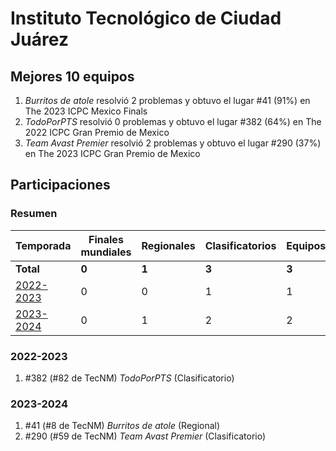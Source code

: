 # Instituto Tecnológico de Ciudad Juárez

## Mejores 10 equipos

1. _Burritos de atole_ resolvió 2 problemas y obtuvo el lugar #41 (91%) en The 2023 ICPC Mexico Finals
1. _TodoPorPTS_ resolvió 0 problemas y obtuvo el lugar #382 (64%) en The 2022 ICPC Gran Premio de Mexico
1. _Team Avast Premier_ resolvió 2 problemas y obtuvo el lugar #290 (37%) en The 2023 ICPC Gran Premio de Mexico

## Participaciones

### Resumen

| Temporada | Finales mundiales | Regionales | Clasificatorios | Equipos |
| --- | --- | --- | --- | --- |
| **Total** | **0** | **1** | **3** | **3** |
| [2022-2023](#2022-2023) | 0 | 0 | 1 | 1 |
| [2023-2024](#2023-2024) | 0 | 1 | 2 | 2 |

### 2022-2023

1. #382 (#82 de TecNM) _TodoPorPTS_ (Clasificatorio)

### 2023-2024

1. #41 (#8 de TecNM) _Burritos de atole_ (Regional)
1. #290 (#59 de TecNM) _Team Avast Premier_ (Clasificatorio)




